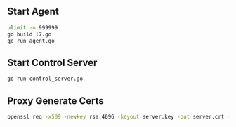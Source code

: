 ## Start Agent
```bash
ulimit -n 999999
go build l7.go
go run agent.go
```
## Start Control Server
```bash
go run control_server.go
```
## Proxy Generate Certs
```bash
openssl req -x509 -newkey rsa:4096 -keyout server.key -out server.crt -days 365 -nodes
```

